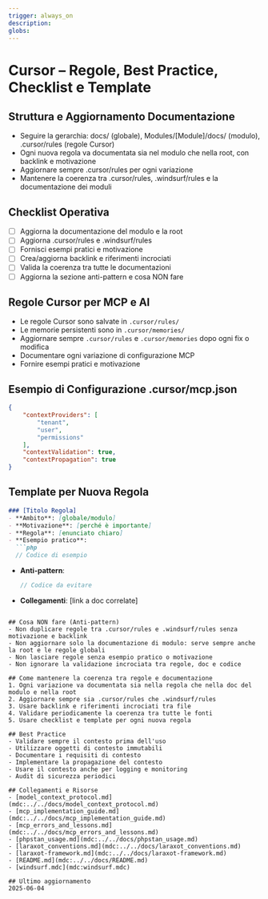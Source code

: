 ```yaml
---
trigger: always_on
description: 
globs: 
---
```

# Cursor – Regole, Best Practice, Checklist e Template

## Struttura e Aggiornamento Documentazione
- Seguire la gerarchia: docs/ (globale), Modules/[Module]/docs/ (modulo), .cursor/rules (regole Cursor)
- Ogni nuova regola va documentata sia nel modulo che nella root, con backlink e motivazione
- Aggiornare sempre .cursor/rules per ogni variazione
- Mantenere la coerenza tra .cursor/rules, .windsurf/rules e la documentazione dei moduli

## Checklist Operativa
- [ ] Aggiorna la documentazione del modulo e la root
- [ ] Aggiorna .cursor/rules e .windsurf/rules
- [ ] Fornisci esempi pratici e motivazione
- [ ] Crea/aggiorna backlink e riferimenti incrociati
- [ ] Valida la coerenza tra tutte le documentazioni
- [ ] Aggiorna la sezione anti-pattern e cosa NON fare

## Regole Cursor per MCP e AI
- Le regole Cursor sono salvate in `.cursor/rules/`
- Le memorie persistenti sono in `.cursor/memories/`
- Aggiornare sempre `.cursor/rules` e `.cursor/memories` dopo ogni fix o modifica
- Documentare ogni variazione di configurazione MCP
- Fornire esempi pratici e motivazione

## Esempio di Configurazione .cursor/mcp.json
```json
{
    "contextProviders": [
        "tenant",
        "user",
        "permissions"
    ],
    "contextValidation": true,
    "contextPropagation": true
}
```

## Template per Nuova Regola
```md
### [Titolo Regola]
- **Ambito**: [globale/modulo]
- **Motivazione**: [perché è importante]
- **Regola**: [enunciato chiaro]
- **Esempio pratico**:
  ```php
  // Codice di esempio
  ```
- **Anti-pattern**:
  ```php
  // Codice da evitare
  ```
- **Collegamenti**: [link a doc correlate]
```

## Cosa NON fare (Anti-pattern)
- Non duplicare regole tra .cursor/rules e .windsurf/rules senza motivazione e backlink
- Non aggiornare solo la documentazione di modulo: serve sempre anche la root e le regole globali
- Non lasciare regole senza esempio pratico o motivazione
- Non ignorare la validazione incrociata tra regole, doc e codice

## Come mantenere la coerenza tra regole e documentazione
1. Ogni variazione va documentata sia nella regola che nella doc del modulo e nella root
2. Aggiornare sempre sia .cursor/rules che .windsurf/rules
3. Usare backlink e riferimenti incrociati tra file
4. Validare periodicamente la coerenza tra tutte le fonti
5. Usare checklist e template per ogni nuova regola

## Best Practice
- Validare sempre il contesto prima dell'uso
- Utilizzare oggetti di contesto immutabili
- Documentare i requisiti di contesto
- Implementare la propagazione del contesto
- Usare il contesto anche per logging e monitoring
- Audit di sicurezza periodici

## Collegamenti e Risorse
- [model_context_protocol.md](mdc:../../docs/model_context_protocol.md)
- [mcp_implementation_guide.md](mdc:../../docs/mcp_implementation_guide.md)
- [mcp_errors_and_lessons.md](mdc:../../docs/mcp_errors_and_lessons.md)
- [phpstan_usage.md](mdc:../../docs/phpstan_usage.md)
- [laraxot_conventions.md](mdc:../../docs/laraxot_conventions.md)
- [laraxot-framework.md](mdc:../../docs/laraxot-framework.md)
- [README.md](mdc:../../docs/README.md)
- [windsurf.mdc](mdc:windsurf.mdc)

## Ultimo aggiornamento
2025-06-04
